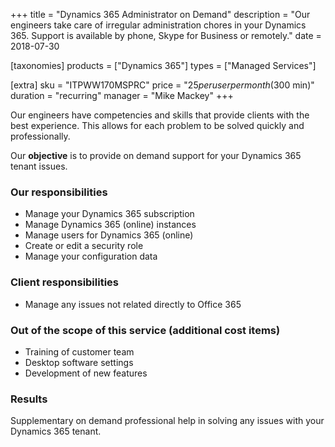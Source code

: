 +++
title = "Dynamics 365 Administrator on Demand"
description = "Our engineers take care of irregular administration chores in your Dynamics 365. Support is available by phone, Skype for Business or remotely."
date = 2018-07-30

[taxonomies]
products = ["Dynamics 365"]
types = ["Managed Services"]

[extra]
sku = "ITPWW170MSPRC"
price = "$25 per user per month ($300 min)"
duration = "recurring"
manager = "Mike Mackey"
+++

Our engineers have competencies and skills that provide clients with the
best experience. This allows for each problem to be solved quickly and
professionally.

Our **objective** is to provide on demand support for your Dynamics 365
tenant issues.

### Our responsibilities

-   Manage your Dynamics 365 subscription
-   Manage Dynamics 365 (online) instances
-   Manage users for Dynamics 365 (online)
-   Create or edit a security role
-   Manage your configuration data

### Client responsibilities

-   Manage any issues not related directly to Office 365

### Out of the scope of this service (additional cost items)

-   Training of customer team
-   Desktop software settings
-   Development of new features

### Results

Supplementary on demand professional help in solving any issues with
your Dynamics 365 tenant.